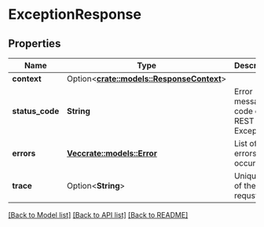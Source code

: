 # ExceptionResponse

## Properties

Name | Type | Description | Notes
------------ | ------------- | ------------- | -------------
**context** | Option<[**crate::models::ResponseContext**](ResponseContext.md)> |  | [optional]
**status_code** | **String** | Error message code of the REST Exception.  | 
**errors** | [**Vec<crate::models::Error>**](Error.md) | List of errors that occured.  | 
**trace** | Option<**String**> | Unique ID of the requst.  | [optional]

[[Back to Model list]](../README.md#documentation-for-models) [[Back to API list]](../README.md#documentation-for-api-endpoints) [[Back to README]](../README.md)


